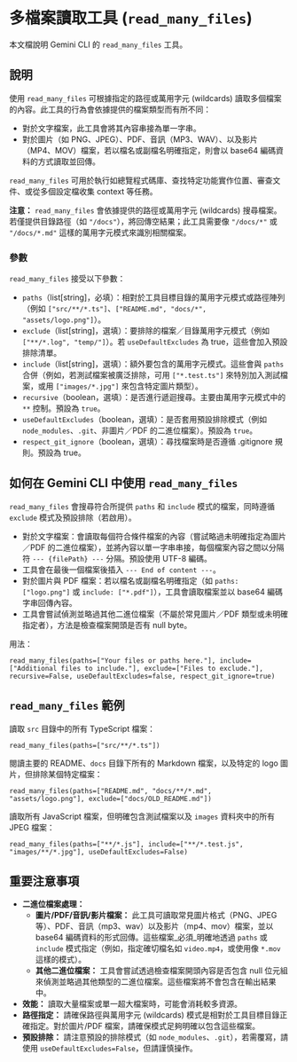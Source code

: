 # 多檔案讀取工具 (`read_many_files`)

本文檔說明 Gemini CLI 的 `read_many_files` 工具。

## 說明

使用 `read_many_files` 可根據指定的路徑或萬用字元 (wildcards) 讀取多個檔案的內容。此工具的行為會依據提供的檔案類型而有所不同：

- 對於文字檔案，此工具會將其內容串接為單一字串。
- 對於圖片（如 PNG、JPEG）、PDF、音訊（MP3、WAV）、以及影片（MP4、MOV）檔案，若以檔名或副檔名明確指定，則會以 base64 編碼資料的方式讀取並回傳。

`read_many_files` 可用於執行如總覽程式碼庫、查找特定功能實作位置、審查文件、或從多個設定檔收集 context 等任務。

**注意：** `read_many_files` 會依據提供的路徑或萬用字元 (wildcards) 搜尋檔案。若僅提供目錄路徑（如 `"/docs"`），將回傳空結果；此工具需要像 `"/docs/*"` 或 `"/docs/*.md"` 這樣的萬用字元模式來識別相關檔案。

### 參數

`read_many_files` 接受以下參數：

- `paths`（list[string]，必填）：相對於工具目標目錄的萬用字元模式或路徑陣列（例如 `["src/**/*.ts"]`、`["README.md", "docs/*", "assets/logo.png"]`）。
- `exclude`（list[string]，選填）：要排除的檔案／目錄萬用字元模式（例如 `["**/*.log", "temp/"]`）。若 `useDefaultExcludes` 為 true，這些會加入預設排除清單。
- `include`（list[string]，選填）：額外要包含的萬用字元模式。這些會與 `paths` 合併（例如，若測試檔案被廣泛排除，可用 `["*.test.ts"]` 來特別加入測試檔案，或用 `["images/*.jpg"]` 來包含特定圖片類型）。
- `recursive`（boolean，選填）：是否進行遞迴搜尋。主要由萬用字元模式中的 `**` 控制。預設為 `true`。
- `useDefaultExcludes`（boolean，選填）：是否套用預設排除模式（例如 `node_modules`、`.git`、非圖片／PDF 的二進位檔案）。預設為 `true`。
- `respect_git_ignore`（boolean，選填）：尋找檔案時是否遵循 .gitignore 規則。預設為 true。

## 如何在 Gemini CLI 中使用 `read_many_files`

`read_many_files` 會搜尋符合所提供 `paths` 和 `include` 模式的檔案，同時遵循 `exclude` 模式及預設排除（若啟用）。

- 對於文字檔案：會讀取每個符合條件檔案的內容（嘗試略過未明確指定為圖片／PDF 的二進位檔案），並將內容以單一字串串接，每個檔案內容之間以分隔符 `--- {filePath} ---` 分隔。預設使用 UTF-8 編碼。
- 工具會在最後一個檔案後插入 `--- End of content ---`。
- 對於圖片與 PDF 檔案：若以檔名或副檔名明確指定（如 `paths: ["logo.png"]` 或 `include: ["*.pdf"]`），工具會讀取檔案並以 base64 編碼字串回傳內容。
- 工具會嘗試偵測並略過其他二進位檔案（不屬於常見圖片／PDF 類型或未明確指定者），方法是檢查檔案開頭是否有 null byte。

用法：

```
read_many_files(paths=["Your files or paths here."], include=["Additional files to include."], exclude=["Files to exclude."], recursive=False, useDefaultExcludes=false, respect_git_ignore=true)
```

## `read_many_files` 範例

讀取 `src` 目錄中的所有 TypeScript 檔案：

```
read_many_files(paths=["src/**/*.ts"])
```

閱讀主要的 README、`docs` 目錄下所有的 Markdown 檔案，以及特定的 logo 圖片，但排除某個特定檔案：

```
read_many_files(paths=["README.md", "docs/**/*.md", "assets/logo.png"], exclude=["docs/OLD_README.md"])
```

讀取所有 JavaScript 檔案，但明確包含測試檔案以及 `images` 資料夾中的所有 JPEG 檔案：

```
read_many_files(paths=["**/*.js"], include=["**/*.test.js", "images/**/*.jpg"], useDefaultExcludes=False)
```

## 重要注意事項

- **二進位檔案處理：**
  - **圖片/PDF/音訊/影片檔案：** 此工具可讀取常見圖片格式（PNG、JPEG 等）、PDF、音訊（mp3、wav）以及影片（mp4、mov）檔案，並以 base64 編碼資料的形式回傳。這些檔案_必須_明確地透過 `paths` 或 `include` 模式指定（例如，指定確切檔名如 `video.mp4`，或使用像 `*.mov` 這樣的模式）。
  - **其他二進位檔案：** 工具會嘗試透過檢查檔案開頭內容是否包含 null 位元組來偵測並略過其他類型的二進位檔案。這些檔案將不會包含在輸出結果中。
- **效能：** 讀取大量檔案或單一超大檔案時，可能會消耗較多資源。
- **路徑指定：** 請確保路徑與萬用字元 (wildcards) 模式是相對於工具目標目錄正確指定。對於圖片/PDF 檔案，請確保模式足夠明確以包含這些檔案。
- **預設排除：** 請注意預設的排除模式（如 `node_modules`、`.git`），若需覆寫，請使用 `useDefaultExcludes=False`，但請謹慎操作。
